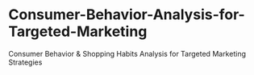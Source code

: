 # Consumer-Behavior-Analysis-for-Targeted-Marketing
Consumer Behavior &amp; Shopping Habits Analysis for Targeted Marketing Strategies
